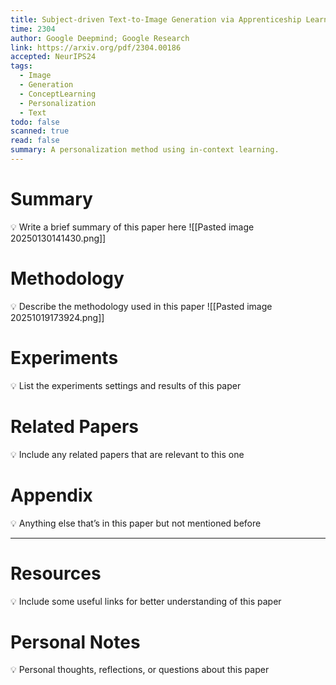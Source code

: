 ```yaml
---
title: Subject-driven Text-to-Image Generation via Apprenticeship Learning
time: 2304
author: Google Deepmind; Google Research
link: https://arxiv.org/pdf/2304.00186
accepted: NeurIPS24
tags:
  - Image
  - Generation
  - ConceptLearning
  - Personalization
  - Text
todo: false
scanned: true
read: false
summary: A personalization method using in-context learning.
---
```

# Summary
💡 Write a brief summary of this paper here
![[Pasted image 20250130141430.png]]
# Methodology
💡 Describe the methodology used in this paper
![[Pasted image 20251019173924.png]]
# Experiments
💡 List the experiments settings and results of this paper

# Related Papers
💡 Include any related papers that are relevant to this one

# Appendix
💡 Anything else that’s in this paper but not mentioned before

---
# Resources
💡 Include some useful links for better understanding of this paper

# Personal Notes
💡 Personal thoughts, reflections, or questions about this paper